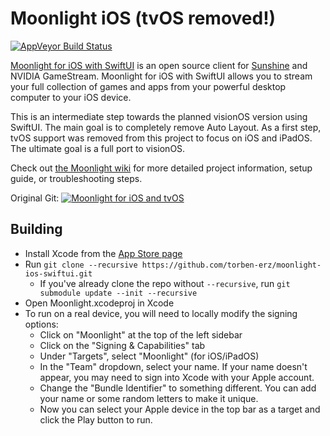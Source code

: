 # Moonlight iOS (tvOS removed!)

[![AppVeyor Build Status](https://ci.appveyor.com/api/projects/status/kwv8vpwr457lqn25/branch/master?svg=true)](https://ci.appveyor.com/project/cgutman/moonlight-ios/branch/master)

[Moonlight for iOS with SwiftUI](https://moonlight-stream.org) is an open source client for [Sunshine](https://github.com/LizardByte/Sunshine) and NVIDIA GameStream. Moonlight for iOS with SwiftUI allows you to stream your full collection of games and apps from your powerful desktop computer to your iOS device.

This is an intermediate step towards the planned visionOS version using SwiftUI. The main goal is to completely remove Auto Layout. As a first step, tvOS support was removed from this project to focus on iOS and iPadOS. The ultimate goal is a full port to visionOS.

Check out [the Moonlight wiki](https://github.com/moonlight-stream/moonlight-docs/wiki) for more detailed project information, setup guide, or troubleshooting steps.

Original Git: [![Moonlight for iOS and tvOS](https://moonlight-stream.org/images/App_Store_Badge_135x40.svg)](https://apps.apple.com/us/app/moonlight-game-streaming/id1000551566)

## Building
* Install Xcode from the [App Store page](https://apps.apple.com/us/app/xcode/id497799835)
* Run `git clone --recursive https://github.com/torben-erz/moonlight-ios-swiftui.git`
  *  If you've already clone the repo without `--recursive`, run `git submodule update --init --recursive`
* Open Moonlight.xcodeproj in Xcode
* To run on a real device, you will need to locally modify the signing options:
    * Click on "Moonlight" at the top of the left sidebar
    * Click on the "Signing & Capabilities" tab
    * Under "Targets", select "Moonlight" (for iOS/iPadOS)
    * In the "Team" dropdown, select your name. If your name doesn't appear, you may need to sign into Xcode with your Apple account.
    * Change the "Bundle Identifier" to something different. You can add your name or some random letters to make it unique.
    * Now you can select your Apple device in the top bar as a target and click the Play button to run.
